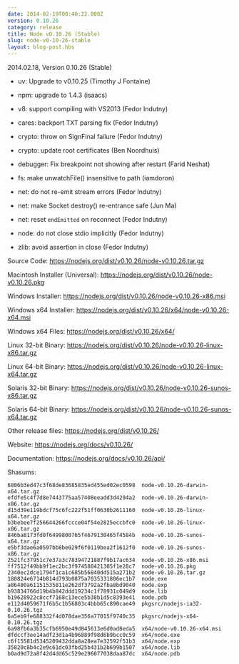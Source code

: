 ```yaml
---
date: 2014-02-19T00:40:22.000Z
version: 0.10.26
category: release
title: Node v0.10.26 (Stable)
slug: node-v0-10-26-stable
layout: blog-post.hbs
---
```


2014.02.18, Version 0.10.26 (Stable)

* uv: Upgrade to v0.10.25 (Timothy J Fontaine)

* npm: upgrade to 1.4.3 (isaacs)

* v8: support compiling with VS2013 (Fedor Indutny)

* cares: backport TXT parsing fix (Fedor Indutny)

* crypto: throw on SignFinal failure (Fedor Indutny)

* crypto: update root certificates (Ben Noordhuis)

* debugger: Fix breakpoint not showing after restart (Farid Neshat)

* fs: make unwatchFile() insensitive to path (iamdoron)

* net: do not re-emit stream errors (Fedor Indutny)

* net: make Socket destroy() re-entrance safe (Jun Ma)

* net: reset `endEmitted` on reconnect (Fedor Indutny)

* node: do not close stdio implicitly (Fedor Indutny)

* zlib: avoid assertion in close (Fedor Indutny)

Source Code: https://nodejs.org/dist/v0.10.26/node-v0.10.26.tar.gz

Macintosh Installer (Universal): https://nodejs.org/dist/v0.10.26/node-v0.10.26.pkg

Windows Installer: https://nodejs.org/dist/v0.10.26/node-v0.10.26-x86.msi

Windows x64 Installer: https://nodejs.org/dist/v0.10.26/x64/node-v0.10.26-x64.msi

Windows x64 Files: https://nodejs.org/dist/v0.10.26/x64/

Linux 32-bit Binary: https://nodejs.org/dist/v0.10.26/node-v0.10.26-linux-x86.tar.gz

Linux 64-bit Binary: https://nodejs.org/dist/v0.10.26/node-v0.10.26-linux-x64.tar.gz

Solaris 32-bit Binary: https://nodejs.org/dist/v0.10.26/node-v0.10.26-sunos-x86.tar.gz

Solaris 64-bit Binary: https://nodejs.org/dist/v0.10.26/node-v0.10.26-sunos-x64.tar.gz

Other release files: https://nodejs.org/dist/v0.10.26/

Website: https://nodejs.org/docs/v0.10.26/

Documentation: https://nodejs.org/docs/v0.10.26/api/

Shasums:
```
6806b3ed47c3f68de83685835ed455ed02ec0598  node-v0.10.26-darwin-x64.tar.gz
efdfe5c4f7d8e7443775aa57408eeadd3d4294a2  node-v0.10.26-darwin-x86.tar.gz
d15d39e119bdcf75c6fc222f51ff0630b2611160  node-v0.10.26-linux-x64.tar.gz
b3bebee7f256644266fccce04f54e2825eccbfc0  node-v0.10.26-linux-x86.tar.gz
846ba8173fd0f6499800765f4679130465f4584b  node-v0.10.26-sunos-x64.tar.gz
e5bf3dae6a0597bb8be029f6f0119bea2f1612f0  node-v0.10.26-sunos-x86.tar.gz
2521fc37951c7e37a3c78394721887f9b17ac634  node-v0.10.26-x86.msi
ff7512f49bb9f1ec2bc3f974588421305f1e28c7  node-v0.10.26.pkg
2340ec2dce1794f1ca1c685b56840dd515a271b2  node-v0.10.26.tar.gz
180824e6714b814d793b0875a7035331806ec1b7  node.exe
a86480a61151535811e262df3792a2fba8bd9040  node.exp
b93834766d19b4b842ddd19234c1f78931c049d9  node.lib
b19628922c8ccf7168c13ece5b38b1d5c8393e41  node.pdb
e112d4059671f6b5c1b56803c4bbb65c890cae49  pkgsrc/nodejs-ia32-0.10.26.tgz
6a5eb9fe688332f4d078dae356a77015f9740c35  pkgsrc/nodejs-x64-0.10.26.tgz
6a98fb6a3b35cfb6950e49d845613e6d0ad8eda5  x64/node-v0.10.26-x64.msi
dfdccf3ee14adf23d1a4b96889f98d6b9bcc0c59  x64/node.exe
c6f15581d5345209432dda8a28ea7e32592f51b3  x64/node.exp
35820c8b4c2e9c61dc03fbd25b431b2b699b1507  x64/node.lib
b0ad9d72a8f42d4dd65c529e296077038daa87dc  x64/node.pdb
```
